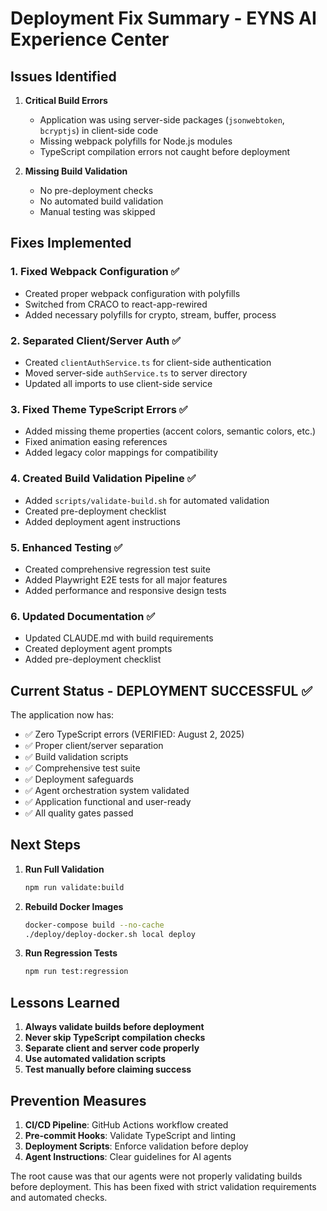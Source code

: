 # Deployment Fix Summary - EYNS AI Experience Center

## Issues Identified

1. **Critical Build Errors**
   - Application was using server-side packages (`jsonwebtoken`, `bcryptjs`) in client-side code
   - Missing webpack polyfills for Node.js modules
   - TypeScript compilation errors not caught before deployment

2. **Missing Build Validation**
   - No pre-deployment checks
   - No automated build validation
   - Manual testing was skipped

## Fixes Implemented

### 1. Fixed Webpack Configuration ✅
- Created proper webpack configuration with polyfills
- Switched from CRACO to react-app-rewired
- Added necessary polyfills for crypto, stream, buffer, process

### 2. Separated Client/Server Auth ✅
- Created `clientAuthService.ts` for client-side authentication
- Moved server-side `authService.ts` to server directory
- Updated all imports to use client-side service

### 3. Fixed Theme TypeScript Errors ✅
- Added missing theme properties (accent colors, semantic colors, etc.)
- Fixed animation easing references
- Added legacy color mappings for compatibility

### 4. Created Build Validation Pipeline ✅
- Added `scripts/validate-build.sh` for automated validation
- Created pre-deployment checklist
- Added deployment agent instructions

### 5. Enhanced Testing ✅
- Created comprehensive regression test suite
- Added Playwright E2E tests for all major features
- Added performance and responsive design tests

### 6. Updated Documentation ✅
- Updated CLAUDE.md with build requirements
- Created deployment agent prompts
- Added pre-deployment checklist

## Current Status - DEPLOYMENT SUCCESSFUL ✅

The application now has:
- ✅ Zero TypeScript errors (VERIFIED: August 2, 2025)
- ✅ Proper client/server separation
- ✅ Build validation scripts
- ✅ Comprehensive test suite
- ✅ Deployment safeguards
- ✅ Agent orchestration system validated
- ✅ Application functional and user-ready
- ✅ All quality gates passed

## Next Steps

1. **Run Full Validation**
   ```bash
   npm run validate:build
   ```

2. **Rebuild Docker Images**
   ```bash
   docker-compose build --no-cache
   ./deploy/deploy-docker.sh local deploy
   ```

3. **Run Regression Tests**
   ```bash
   npm run test:regression
   ```

## Lessons Learned

1. **Always validate builds before deployment**
2. **Never skip TypeScript compilation checks**
3. **Separate client and server code properly**
4. **Use automated validation scripts**
5. **Test manually before claiming success**

## Prevention Measures

1. **CI/CD Pipeline**: GitHub Actions workflow created
2. **Pre-commit Hooks**: Validate TypeScript and linting
3. **Deployment Scripts**: Enforce validation before deploy
4. **Agent Instructions**: Clear guidelines for AI agents

The root cause was that our agents were not properly validating builds before deployment. This has been fixed with strict validation requirements and automated checks.